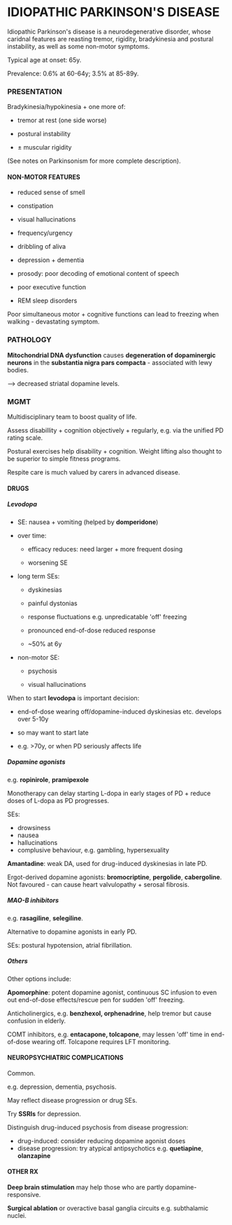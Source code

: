 # IDIOPATHIC PARKINSON'S DISEASE

Idiopathic Parkinson's disease is a neurodegenerative disorder, whose caridnal features are reasting tremor, rigidity, bradykinesia and postural instability, as well as some non-motor symptoms.

Typical age at onset: 65y.

Prevalence: 0.6% at 60-64y; 3.5% at 85-89y.

### PRESENTATION

Bradykinesia/hypokinesia + one more of:

- tremor at rest (one side worse)

- postural instability

- ± muscular rigidity

(See notes on Parkinsonism for more complete description).

#### NON-MOTOR FEATURES

- reduced sense of smell

- constipation

- visual hallucinations

- frequency/urgency

- dribbling of aliva

- depression + dementia

- prosody: poor decoding of emotional content of speech

- poor executive function

- REM sleep disorders

Poor simultaneous motor + cognitive functions can lead to freezing when walking - devastating symptom.

### PATHOLOGY

**Mitochondrial DNA dysfunction** causes **degeneration of dopaminergic neurons** in the **substantia nigra pars compacta** - associated with lewy bodies.

--> decreased striatal dopamine levels.

### MGMT

Multidisciplinary team to boost quality of life.

Assess disabillity + cognition objectively + regularly, e.g. via the unified PD rating scale.

Postural exercises help disability + cognition. Weight lifting also thought to be superior to simple fitness programs.

Respite care is much valued by carers in advanced disease.

#### DRUGS

##### Levodopa

- SE: nausea + vomiting (helped by **domperidone**)

- over time:
	
	- efficacy reduces: need larger + more frequent dosing

	- worsening SE

- long term SEs:

	- dyskinesias

	- painful dystonias

	- response fluctuations e.g. unpredicatable 'off' freezing

	- pronounced end-of-dose reduced response

	- ~50% at 6y 

- non-motor SE:

	- psychosis

	- visual hallucinations


When to start **levodopa** is important decision:

- end-of-dose wearing off/dopamine-induced dyskinesias etc. develops over 5-10y

- so may want to start late

- e.g. >70y, or when PD seriously affects life

##### Dopamine agonists

e.g. **ropinirole**, **pramipexole**

Monotherapy can delay starting L-dopa in early stages of PD + reduce doses of L-dopa as PD progresses.

SEs:

- drowsiness
- nausea
- hallucinations
- complusive behaviour, e.g. gambling, hypersexuality

**Amantadine**: weak DA, used for drug-induced dyskinesias in late PD.

Ergot-derived dopamine agonists: **bromocriptine**, **pergolide**, **cabergoline**. Not favoured - can cause heart valvulopathy + serosal fibrosis.

##### MAO-B inhibitors

e.g. **rasagiline**, **selegiline**.

Alternative to dopamine agonists in early PD.

SEs: postural hypotension, atrial fibrillation.

##### Others

Other options include:

**Apomorphine**: potent dopamine agonist, continuous SC infusion to even out end-of-dose effects/rescue pen for sudden 'off' freezing.

Anticholinergics, e.g. **benzhexol, orphenadrine**, help tremor but cause confusion in elderly.

COMT inhibitors, e.g. **entacapone, tolcapone**, may lessen 'off' time in end-of-dose wearing off. Tolcapone requires LFT monitoring.


#### NEUROPSYCHIATRIC COMPLICATIONS

Common.

e.g. depression, dementia, psychosis.

May reflect disease progression or drug SEs.

Try **SSRIs** for depression.

Distinguish drug-induced psychosis from disease progression:

- drug-induced: consider reducing dopamine agonist doses
- disease progression: try atypical antipsychotics e.g. **quetiapine**, **olanzapine**

#### OTHER RX

**Deep brain stimulation** may help those who are partly dopamine-responsive.

**Surgical ablation** or overactive basal ganglia circuits e.g. subthalamic nuclei.